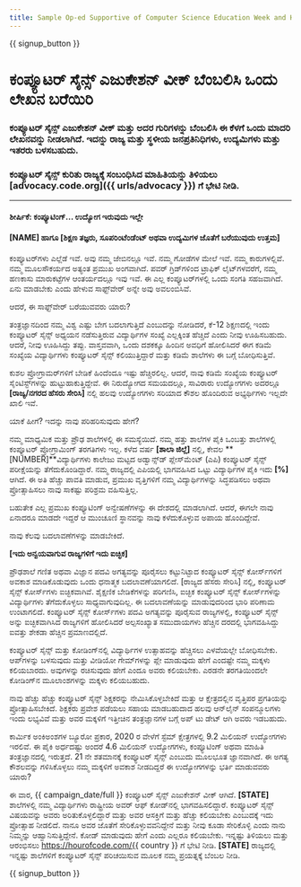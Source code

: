 ```yaml
---
title: Sample Op-ed Supportive of Computer Science Education Week and Hour of Code
---
```


{{ signup_button }}

# ಕಂಪ್ಯೂಟರ್ ಸೈನ್ಸ್ ಎಜುಕೇಶನ್ ವೀಕ್‌ ಬೆಂಬಲಿಸಿ ಒಂದು ಲೇಖನ ಬರೆಯಿರಿ

### ಕಂಪ್ಯೂಟರ್ ಸೈನ್ಸ್ ಎಜುಕೇಶನ್ ವೀಕ್ ಮತ್ತು ಅದರ ಗುರಿಗಳನ್ನು ಬೆಂಬಲಿಸಿ ಈ ಕೆಳಗೆ ಒಂದು ಮಾದರಿ ಲೇಖನವನ್ನು ನೀಡಲಾಗಿದೆ. ಇದನ್ನು ರಾಜ್ಯ ಮತ್ತು ಸ್ಥಳೀಯ ಜನಪ್ರತಿನಿಧಿಗಳು, ಉದ್ಯಮಿಗಳು ಮತ್ತು ಇತರರು ಬಳಸಬಹುದು.

### ಕಂಪ್ಯೂಟರ್ ಸೈನ್ಸ್‌ ಕುರಿತು ರಾಜ್ಯಕ್ಕೆ ಸಂಬಂಧಿಸಿದ ಮಾಹಿತಿಯನ್ನು ತಿಳಿಯಲು [advocacy.code.org]({{ urls/advocacy }}) ಗೆ ಭೇಟಿ ನೀಡಿ.

* * *

#### ಶೀರ್ಷಿಕೆ: ಕಂಪ್ಯೂಟಿಂಗ್‌... ಉದ್ಯೋಗ ಇರುವುದು ಇಲ್ಲೇ

#### [NAME] ಹಾಗೂ [ಶಿಕ್ಷಣ ತಜ್ಞರು, ಸೂಪರಿಂಟೆಂಡೆಂಟ್‌ ಅಥವಾ ಉದ್ಯಮಿಗಳ ಜೊತೆಗೆ ಬರೆಯುವುದು ಉತ್ತಮ]

ಕಂಪ್ಯೂಟರ್‌ಗಳು ಎಲ್ಲೆಡೆ ಇವೆ. ಅವು ನಮ್ಮ ಜೇಬಿನಲ್ಲೂ ಇವೆ. ನಮ್ಮ ಗೋಡೆಗಳ ಮೇಲೆ ಇವೆ. ನಮ್ಮ ಕಾರುಗಳಲ್ಲಿವೆ. ನಮ್ಮ ಮೂಲಸೌಕರ್ಯದ ಅತ್ಯಂತ ಪ್ರಮುಖ ಅಂಗವಾಗಿದೆ. ಪವರ್ ಗ್ರಿಡ್‌ಗಳಿಂದ ಟ್ರಾಫಿಕ್‌ ಲೈಟ್‌ಗಳವರೆಗೆ, ನಮ್ಮ ಹಣಕಾಸು ಮಾರುಕಟ್ಟೆಗಳ ಆಂತರ್ಯದಲ್ಲೂ ಇವು ಇವೆ. ಈ ಎಲ್ಲ ಕಂಪ್ಯೂಟರ್‌ಗಳಲ್ಲಿ ಒಂದು ಸಂಗತಿ ಸಹಜವಾಗಿದೆ. ಏನು ಮಾಡಬೇಕು ಎಂದು ಹೇಳುವ ಸಾಫ್ಟ್‌ವೇರ್‌ ಅನ್ನೇ ಅವು ಅವಲಂಬಿಸಿವೆ.

ಆದರೆ, ಈ ಸಾಫ್ಟ್‌ವೇರ್ ಬರೆಯುವವರು ಯಾರು?

ತಂತ್ರಜ್ಞಾನದಿಂದ ನಮ್ಮ ವಿಶ್ವ ಎಷ್ಟು ಬೇಗ ಬದಲಾಗುತ್ತಿದೆ ಎಂಬುದನ್ನು ನೋಡಿದರೆ, ಕೆ-12 ಶಿಕ್ಷಣದಲ್ಲಿ ಇಂದು ಕಂಪ್ಯೂಟರ್ ಸೈನ್ಸ್ ಅಧ್ಯಯನ ನಡೆಸುತ್ತಿರುವ ವಿದ್ಯಾರ್ಥಿಗಳ ಸಂಖ್ಯೆ ಎಲ್ಲಕ್ಕಿಂತ ಹೆಚ್ಚಿದೆ ಎಂದು ನೀವು ಊಹಿಸಬಹುದು. ಆದರೆ, ನೀವು ಊಹಿಸಿದ್ದು ತಪ್ಪು. ವಾಸ್ತವವಾಗಿ, ಒಂದು ದಶಕಕ್ಕೂ ಹಿಂದಿನ ಅವಧಿಗೆ ಹೋಲಿಸಿದರೆ ಈಗ ಕಡಿಮೆ ಸಂಖ್ಯೆಯ ವಿದ್ಯಾರ್ಥಿಗಳು ಕಂಪ್ಯೂಟರ್ ಸೈನ್ಸ್ ಕಲಿಯುತ್ತಿದ್ದಾರೆ ಮತ್ತು ಕಡಿಮೆ ಶಾಲೆಗಳು ಈ ಬಗ್ಗೆ ಬೋಧಿಸುತ್ತಿವೆ.

ಕುಶಲ ಪ್ರೋಗ್ರಾಮರ್‌ಗಳಿಗೆ ಬೇಡಿಕೆ ಹಿಂದೆಂದೂ ಇಷ್ಟು ಹೆಚ್ಚಿರಲಿಲ್ಲ. ಆದರೆ, ನಾವು ಕಡಿಮೆ ಸಂಖ್ಯೆಯ ಕಂಪ್ಯೂಟರ್ ಸೈಂಟಿಸ್ಟ್‌ಗಳನ್ನು ಹುಟ್ಟುಹಾಕುತ್ತಿದ್ದೇವೆ. ಈ ನಿರುದ್ಯೋಗದ ಸಮಯದಲ್ಲೂ, ಸಾವಿರಾರು ಉದ್ಯೋಗಗಳು ಅದರಲ್ಲೂ **[ರಾಜ್ಯ/ನಗರದ ಹೆಸರು ಸೇರಿಸಿ]** ನಲ್ಲಿ ಹಲವು ಉದ್ಯೋಗಗಳು ಸರಿಯಾದ ಕೌಶಲ ಹೊಂದಿರುವ ಅಭ್ಯರ್ಥಿಗಳು ಇಲ್ಲದೇ ಖಾಲಿ ಇವೆ.

ಯಾಕೆ ಹೀಗೆ? ಇದನ್ನು ನಾವು ಪರಿಹರಿಸುವುದು ಹೇಗೆ?

ನಮ್ಮ ಮಾಧ್ಯಮಿಕ ಮತ್ತು ಪ್ರೌಢ ಶಾಲೆಗಳಲ್ಲಿ ಈ ಸಮಸ್ಯೆಯಿದೆ. ನಮ್ಮ ಹತ್ತು ಶಾಲೆಗಳ ಪೈಕಿ ಒಂಬತ್ತು ಶಾಲೆಗಳಲ್ಲಿ ಕಂಪ್ಯೂಟರ್ ಪ್ರೋಗ್ರಾಮಿಂಗ್ ತರಗತಿಗಳು ಇಲ್ಲ. ಕಳೆದ ವರ್ಷ **[ಶಾಲಾ ಜಿಲ್ಲೆ]** ನಲ್ಲಿ, ಕೇವಲ ** [NUMBER]**ವಿದ್ಯಾರ್ಥಿಗಳು ಕಾಲೇಜು ಮಟ್ಟದ ಅಡ್ವಾನ್ಸ್‌ಡ್‌ ಪ್ಲೇಸ್‌ಮೆಂಟ್ (ಎಪಿ) ಕಂಪ್ಯೂಟರ್ ಸೈನ್ಸ್ ಪರೀಕ್ಷೆಯನ್ನು ತೆಗೆದುಕೊಂಡಿದ್ದಾರೆ. ನಮ್ಮ ರಾಜ್ಯದಲ್ಲಿ ಎಪಿಯಲ್ಲಿ ಭಾಗವಹಿಸಿದ ಒಟ್ಟು ವಿದ್ಯಾರ್ಥಿಗಳ ಪೈಕಿ ಇದು **[%]** ಆಗಿದೆ. ಈ ಅತಿ ಹೆಚ್ಚು ಪಾವತಿ ಮಾಡುವ, ಪ್ರಮುಖ ವೃತ್ತಿಗಳಿಗೆ ನಮ್ಮ ವಿದ್ಯಾರ್ಥಿಗಳನ್ನು ಸಿದ್ಧಪಡಿಸಲು ಅಥವಾ ಪ್ರೋತ್ಸಾಹಿಸಲು ನಾವು ಸಾಕಷ್ಟು ಪರಿಶ್ರಮ ವಹಿಸುತ್ತಿಲ್ಲ.

ಬಹುತೇಕ ಎಲ್ಲ ಪ್ರಮುಖ ಕಂಪ್ಯೂಟಿಂಗ್ ಅನ್ವೇಷಣೆಗಳನ್ನು ಈ ದೇಶದಲ್ಲಿ ಮಾಡಲಾಗಿದೆ. ಆದರೆ, ಈಗಲೇ ನಾವು ಏನಾದರೂ ಮಾಡದೇ ಇದ್ದರೆ ಆ ಮುಂಚೂಣಿ ಸ್ಥಾನವನ್ನು ನಾವು ಕಳೆದುಕೊಳ್ಳುವ ಅಪಾಯ ಹೊಂದಿದ್ದೇವೆ.

ನಾವು ಕೆಲವು ಬದಲಾವಣೆಗಳನ್ನು ಮಾಡಬೇಕಿದೆ.

**[ಇದು ಅನ್ವಯವಾಗುವ ರಾಜ್ಯಗಳಿಗೆ ಇದು ಐಚ್ಛಿಕ]**

ಪ್ರೌಢಶಾಲೆ ಗಣಿತ ಅಥವಾ ವಿಜ್ಞಾನ ಪದವಿ ಅಗತ್ಯವನ್ನು ಪೂರೈಸಲು ಕಟ್ಟುನಿಟ್ಟಾದ ಕಂಪ್ಯೂಟರ್ ಸೈನ್ಸ್‌ ಕೋರ್ಸ್‌ಗಳಿಗೆ ಅವಕಾಶ ಮಾಡಿಕೊಡುವುದು ಒಂದು ಧನಾತ್ಮಕ ಬದಲಾವಣೆಯಾಗಲಿದೆ. [ರಾಜ್ಯದ ಹೆಸರು ಸೇರಿಸಿ] ನಲ್ಲಿ, ಕಂಪ್ಯೂಟರ್ ಸೈನ್ಸ್ ಕೋರ್ಸ್‌ಗಳು ಐಚ್ಛಿಕವಾಗಿವೆ. ಶೈಕ್ಷಣಿಕ ಬೇಡಿಕೆಗಳನ್ನು ಪರಿಗಣಿಸಿ, ಐಚ್ಛಿಕ ಕಂಪ್ಯೂಟರ್ ಸೈನ್ಸ್ ಕೋರ್ಸ್‌ಗಳನ್ನು ವಿದ್ಯಾರ್ಥಿಗಳು ತೆಗೆದುಕೊಳ್ಳಲು ಸಾಧ್ಯವಾಗುವುದಿಲ್ಲ. ಈ ಬದಲಾವಣೆಯನ್ನು ಮಾಡುವುದರಿಂದ ಭಾರಿ ಪರಿಣಾಮ ಉಂಟಾಗಲಿದೆ. ಕಂಪ್ಯೂಟರ್ ಸೈನ್ಸ್ ಕೋರ್ಸ್‌ಗಳು ಪದವಿ ಅಗತ್ಯವನ್ನು ಪೂರೈಸುವ ರಾಜ್ಯಗಳಲ್ಲಿ, ಕಂಪ್ಯೂಟರ್ ಸೈನ್ಸ್ ಅನ್ನು ಐಚ್ಛಿಕವಾಗಿಸಿದ ರಾಜ್ಯಗಳಿಗೆ ಹೋಲಿಸಿದರೆ ಅಲ್ಪಸಂಖ್ಯಾತ ಸಮುದಾಯಗಳು ಹೆಚ್ಚಿನ ದರದಲ್ಲಿ ಭಾಗವಹಿಸಿದ್ದು ಐವತ್ತು ಶೇಕಡಾ ಹೆಚ್ಚಿನ ಪ್ರಮಾಣದಲ್ಲಿದೆ.

ಕಂಪ್ಯೂಟರ್ ಸೈನ್ಸ್ ಮತ್ತು ಕೋಡಿಂಗ್‌ನಲ್ಲಿ ವಿದ್ಯಾರ್ಥಿಗಳ ಉತ್ಸಾಹವನ್ನು ಹೆಚ್ಚಿಸಲು ಎಳವೆಯಲ್ಲೇ ಬೋಧಿಸಬೇಕು. ಆಪ್‌ಗಳನ್ನು ಬಳಸುವುದು ಮತ್ತು ವೀಡಿಯೋ ಗೇಮ್‌ಗಳನ್ನು ಪ್ಲೇ ಮಾಡುವುದು ಹೇಗೆ ಎಂದಷ್ಟೇ ನಮ್ಮ ಮಕ್ಕಳು ಕಲಿಯಬಾರದು. ಅವುಗಳನ್ನು ರಚಿಸುವುದು ಹೇಗೆ ಎಂದೂ ಅವರು ಕಲಿಯಬೇಕು. ಎರಡನೇ ತರಗತಿಯಿಂದಲೇ ಕೋಡಿಂಗ್‌ನ ಮೂಲಾಂಶಗಳನ್ನು ಮಕ್ಕಳು ಕಲಿಯಬಹುದು.

ನಾವು ಹೆಚ್ಚು ಹೆಚ್ಚು ಕಂಪ್ಯೂಟರ್ ಸೈನ್ಸ್ ಶಿಕ್ಷಕರನ್ನು ನೇಮಿಸಿಕೊಳ್ಳಬೇಕಿದೆ ಮತ್ತು ಆ ಕ್ಷೇತ್ರದಲ್ಲಿನ ವೃತ್ತಿಪರ ಪ್ರಗತಿಯನ್ನು ಪ್ರೋತ್ಸಾಹಿಸಬೇಕಿದೆ. ಶಿಕ್ಷಕರು ಪ್ರವೇಶ ಪಡೆಯಲು ಸಹಾಯ ಮಾಡಬಹುದಾದ ಹಲವು ಆನ್‌ಲೈನ್‌ ಸಂಪನ್ಮೂಲಗಳು ಇಂದು ಲಭ್ಯವಿವೆ ಮತ್ತು ಅವರ ಮಕ್ಕಳಿಗೆ ಇತ್ತೀಚಿನ ತಂತ್ರಜ್ಞಾನಗಳ ಬಗ್ಗೆ ಅಪ್‌ ಟು ಡೇಟ್‌ ಆಗಿ ಅವರು ಇಡಬಹುದು.

ಕಾರ್ಮಿಕ ಅಂಕಿಅಂಶಗಳ ಬ್ಯೂರೋ ಪ್ರಕಾರ, 2020 ರ ವೇಳೆಗೆ ಸ್ಟೆಮ್ ಕ್ಷೇತ್ರಗಳಲ್ಲಿ 9.2 ಮಿಲಿಯನ್ ಉದ್ಯೋಗಗಳು ಇರಲಿವೆ. ಈ ಪೈಕಿ ಅರ್ಧದಷ್ಟು ಅಂದರೆ 4.6 ಮಿಲಿಯನ್‌ ಉದ್ಯೋಗಗಳು, ಕಂಪ್ಯೂಟಿಂಗ್ ಅಥವಾ ಮಾಹಿತಿ ತಂತ್ರಜ್ಞಾನದಲ್ಲಿ ಇರುತ್ತದೆ. 21 ನೇ ಶತಮಾನಕ್ಕೆ ಕಂಪ್ಯೂಟರ್ ಸೈನ್ಸ್ ಎಂಬುದು ಮೂಲಭೂತ ಜ್ಞಾನವಾಗಿದೆ. ಈ ಅಗತ್ಯ ಕೌಶಲವನ್ನು ಗಳಿಸಿಕೊಳ್ಳಲು ನಮ್ಮ ಮಕ್ಕಳಿಗೆ ಅವಕಾಶ ನೀಡದಿದ್ದರೆ ಈ ಉದ್ಯೋಗಗಳನ್ನು ಭರ್ತಿ ಮಾಡುವವರು ಯಾರು?

ಈ ವಾರ, {{ campaign_date/full }} ಕಂಪ್ಯೂಟರ್ ಸೈನ್ಸ್‌ ಎಜುಕೇಶನ್ ವೀಕ್ ಆಗಿದೆ. **[STATE]** ಶಾಲೆಗಳಲ್ಲಿ ನಮ್ಮ ವಿದ್ಯಾರ್ಥಿಗಳು ರಾಷ್ಟ್ರೀಯ ಅವರ್ ಆಫ್ ಕೋಡ್‌ನಲ್ಲಿ ಭಾಗವಹಿಸಲಿದ್ದಾರೆ. ಕಂಪ್ಯೂಟರ್ ಸೈನ್ಸ್ ವಿಷಯವನ್ನು ಅವರು ಅರಿತುಕೊಳ್ಳಲಿದ್ದಾರೆ ಮತ್ತು ಅವರ ಆಸಕ್ತಿಗೆ ಮತ್ತು ಹೆಚ್ಚು ಕಲಿಯಬೇಕು ಎಂಬುದಕ್ಕೆ ಇದು ಪ್ರೋತ್ಸಾಹ ನೀಡಲಿದೆ. ನಾನೂ ಅವರ ಜೊತೆಗೆ ಸೇರಿಕೊಳ್ಳುವವನಿದ್ದೇನೆ ಮತ್ತು ನೀವು ಕೂಡಾ ಸೇರಿಕೊಳ್ಳಿ ಎಂದು ನಾನು ನಿಮ್ಮನ್ನು ಆಹ್ವಾನಿಸುತ್ತಿದ್ದೇನೆ. ಕೋಡ್ ಮಾಡುವುದು ಹೇಗೆ ಎಂದು ಎಲ್ಲರೂ ಕಲಿಯಬೇಕು. ಇನ್ನಷ್ಟು ತಿಳಿಯಲು ಮತ್ತು ಆರಂಭಿಸಲು https://hourofcode.com/{{ country }} ಗೆ ಭೇಟಿ ನೀಡಿ. **[STATE]** ರಾಜ್ಯದಲ್ಲಿ ಇನ್ನಷ್ಟು ಶಾಲೆಗಳಿಗೆ ಕಂಪ್ಯೂಟರ್ ಸೈನ್ಸ್ ಪರಿಚಯಿಸುವ ಮೂಲಕ ನಮ್ಮ ಪ್ರಯತ್ನಕ್ಕೆ ಬೆಂಬಲ ನೀಡಿ.

{{ signup_button }}